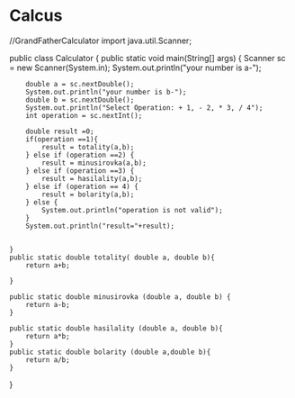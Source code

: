 # Calcus
//GrandFatherCalculator
import java.util.Scanner;

public class Calculator {
    public static void main(String[] args) {
        Scanner sc = new Scanner(System.in);
        System.out.println("your number is a-");

        double a = sc.nextDouble();
        System.out.println("your number is b-");
        double b = sc.nextDouble();
        System.out.println("Select Operation: + 1, - 2, * 3, / 4");
        int operation = sc.nextInt();

        double result =0;
        if(operation ==1){
            result = totality(a,b);
        } else if (operation ==2) {
            result = minusirovka(a,b);
        } else if (operation ==3) {
            result = hasilality(a,b);
        } else if (operation == 4) {
            result = bolarity(a,b);
        } else {
            System.out.println("operation is not valid");
        }
        System.out.println("result="+result);


    }
    public static double totality( double a, double b){
        return a+b;

    }

    public static double minusirovka (double a, double b) {
        return a-b;
    }

    public static double hasilality (double a, double b){
        return a*b;
    }
    public static double bolarity (double a,double b){
        return a/b;
    }

}
